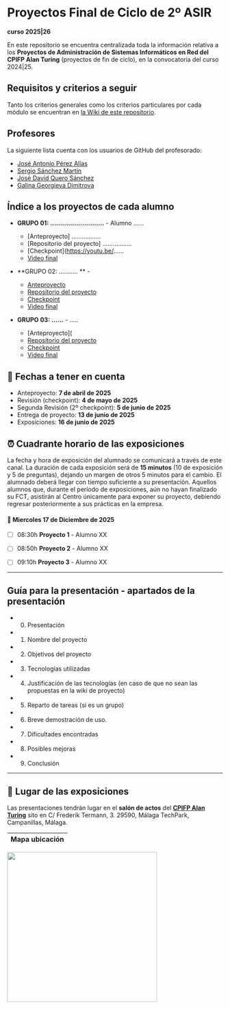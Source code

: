 # Proyectos Final de Ciclo de 2º ASIR
**curso 2025|26**

En este repositorio se encuentra centralizada toda la información relativa a los **Proyectos de Administración de Sistemas Informáticos en Red del CPIFP Alan Turing** (proyectos de fin de ciclo), en la convocatoria del curso 2024|25.

## Requisitos y criterios a seguir

Tanto los criterios generales como los criterios particulares por cada módulo se encuentran en [la Wiki de este repositorio](https://github.com/CPIFPAlanTuring/2asir-tfc-2425/wiki).

## Profesores

La siguiente lista cuenta con los usuarios de GitHub del profesorado:
* [José Antonio Pérez Alías](https://github.com/joseantper)
* [Sergio Sánchez Martín](https://github.com/SergioSanchezMartin)
* [José David Quero Sánchez](https://github.com/josedavid-quero)
* [Galina Georgieva Dimitrova](https://github.com/XXXXXX)


## Índice a los proyectos de cada alumno

* **GRUPO 01: ...........................** - Alumno ......
    - [Anteproyecto] .................
    - [Repositorio del proyecto] .................
    - [Checkpoint](https://youtu.be/......
    - [Video final](https://)
   
* **GRUPO 02: ........... ** -
    - [Anteproyecto](https://www.notion.so/.....)
    - [Repositorio del proyecto](https://github.com/....)
    - [Checkpoint](https://)
    - [Video final](https://)
   
* **GRUPO 03: ......** - .....
    - [Anteproyecto](
    - [Repositorio del proyecto](https://github.com/osel.....)
    - [Checkpoint](https://)
    - [Video final](https://)
   
  
## 📝 Fechas a tener en cuenta
* Anteproyecto: **7 de abril de 2025**
* Revisión (checkpoint): **4 de mayo de 2025**
* Segunda Revisión (2º checkpoint): **5 de junio de 2025**
* Entrega de proyecto: **13 de junio de 2025**
* Exposiciones: **16 de junio de 2025**

## ⏰ Cuadrante horario de las exposiciones

La fecha y hora de exposición del alumnado se comunicará a través de este canal. La duración de cada exposición será de **15 minutos** (10 de exposición y 5 de preguntas), dejando un margen de otros 5 minutos para el cambio. El alumnado deberá llegar con tiempo suficiente a su presentación. Aquellos alumnos que, durante el período de exposiciones, aún no hayan finalizado su FCT, asistirán al Centro únicamente para exponer su proyecto, debiendo regresar posteriormente a sus prácticas en la empresa.

#### :calendar: Miercoles 17 de Diciembre de 2025

- [ ] 08:30h **Proyecto 1** - Alumno XX
- [ ] 08:50h **Proyecto 2** - Alumno XX
- [ ] 09:10h **Proyecto 3** - Alumno XX


---
## Guía para la presentación - apartados de la presentación

* 0. Presentación
* 1. Nombre del proyecto
* 2. Objetivos del proyecto
* 3. Tecnologías utilizadas
* 4. Justificación de las tecnologías (en caso de que no sean las propuestas en la wiki de proyecto)
* 5. Reparto de tareas (si es un grupo)
* 6. Breve demostración de uso.
* 7. Dificultades encontradas
* 8. Posibles mejoras
* 9. Conclusión

---

## :school: Lugar de las exposiciones

Las presentaciones tendrán lugar en el **salón de actos** del [**CPIFP Alan Turing**](https://maps.app.goo.gl/JThz6bDRVpknfbNh7) sito en C/ Frederik Termann, 3. 29590, Málaga TechPark, Campanillas, Málaga.

Mapa ubicación             | 
:-------------------------:|
<a href="https://maps.app.goo.gl/JThz6bDRVpknfbNh7" target="_blank"><img src="https://github.com/CPIFPAlanTuring/2daw-tfc-2324/blob/main/CPIFP_mapa_ubicación.png" width="350" /></a> 
